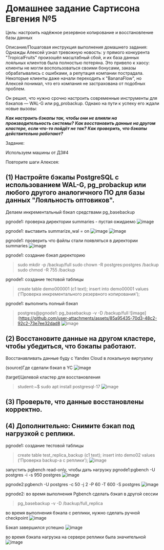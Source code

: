# Домашнее задание Сартисона Евгения №5 #

Цель:
настроить надёжное резервное копирование и восстановление базы данных


Описание/Пошаговая инструкция выполнения домашнего задания:
Однажды Алексей узнал тревожную новость: у прямого конкурента "TropicalFruits" произошёл масштабный сбой, и их база данных лояльных клиентов была полностью потеряна. Это привело к хаосу: клиенты не могли воспользоваться своими бонусами, заказы обрабатывались с ошибками, а репутация компании пострадала. Некоторые клиенты даже начали переходить к "BananaFlow", но Алексей понимал, что его компания не застрахована от подобных проблем.

Он решил, что нужно срочно настроить современные инструменты для бэкапов — WAL-G или pg_probackup. Однако на пути к успеху его ждали новые вызовы:

***Как настроить бэкапы так, чтобы они не влияли на производительность системы?***
***Как восстановить данные на другом кластере, если что-то пойдёт не так?***
***Как проверить, что бэкапы действительно работают?***

Задание:

Используем машины от ДЗ#4



Повторите шаги Алексея:

## (1) Настройте бэкапы PostgreSQL с использованием WAL-G, pg_probackup или любого другого аналогичного ПО для базы данных "Лояльность оптовиков".

Делаем инкрементальный бэкап средствами pg_basebackup

pgnode1: проверка директории summaries - пустая ожидаемо
![image](https://github.com/user-attachments/assets/8ec5aea8-0219-4e54-b170-bbf5db216c00)

pgnode1: выставить summarize_wal = on
![image](https://github.com/user-attachments/assets/28ae7ad9-7bb2-46f6-912c-5b9db491a3f1)
![image](https://github.com/user-attachments/assets/1cfcea80-b243-47c8-9cc4-c6901465953b)

pgnode1: проверить что файлы стали появляться в директории summaries
![image](https://github.com/user-attachments/assets/85f5d733-02bc-499b-a0fc-3be8feac77e4)

pgnode1: создание бэкап директорию
>sudo mkdir -p /backup/full
>sudo chown -R postgres:postgres /backup
>sudo chmod -R 755 /backup

pgnode1: создание тестовой таблицы
>create table demo000001 (c1 text);
>insert into demo00001 values ('Проверка инкрементального резервного копирования');



pgnode1: выполнить полный бэкап
> postgres@pgnode1:   pg_basebackup -v -D /backup/full
![image](https://github.com/user-attachments/assets/85a95435-70d3-48c2-92c2-73e7ee32dad8
![image](https://github.com/user-attachments/assets/a4177221-2112-4408-9079-1fa60268acd8)



## (2) Восстановите данные на другом кластере, чтобы убедиться, что бэкапы работают.
Восстанавливать данные буду с Yandex Cloud в локальную виртуалку

(source)Где сделали бэкап в YC
![image](https://github.com/user-attachments/assets/8c617ba8-8f71-43e0-b8e1-7dff701ebd48)

(target)Целевой кластер для восстановления
>student:~$ sudo apt install postgresql-17
![image](https://github.com/user-attachments/assets/9f85d6cc-b22b-41b4-9e89-c3ea95aaac08)




## (3) Проверьте, что данные восстановлены корректно.


## (4) Дополнительно: Снимите бэкап под нагрузкой с реплики.
pgnode1: создание тестовой таблицы
>create table test_replica_backup (c1 text);
>insert into demo02 values ('Проверка backup-а с реплики');
![image](https://github.com/user-attachments/assets/edbfadf3-6db3-4e8c-9f41-a835eee494b9)

запустить pgbench read-only, чтобы дать нагрузку
pgnode1:pgbench -U postgres -i -s 950 postgres
![image](https://github.com/user-attachments/assets/d61d0fb1-25d3-446f-bd5a-534c892484e3)

pgnode2:pgbench -U postgres -c 50 -j 2 -P 60 -T 600 -S postgres
![image](https://github.com/user-attachments/assets/ae1279cc-3880-4d79-9bf6-638805598726)



pgnode2: во время выполнения Pgbench сделать бэкап в другой сессии
> pg_basebackup -v -D /backup/full_replica

во время выполнения бэкапа с реплики, нужно сделать ручной checkpoint
![image](https://github.com/user-attachments/assets/d94563e7-349b-4664-b97f-743184eda811)

Бэкап завершился успешно
![image](https://github.com/user-attachments/assets/f5f038b0-b98c-4dd6-b0d9-66f83bd698ef)

во время бэкапа нагрузка на сервере реплики была значительной
![image](https://github.com/user-attachments/assets/981f4cce-077b-4170-acd3-7148d656e0d6)

